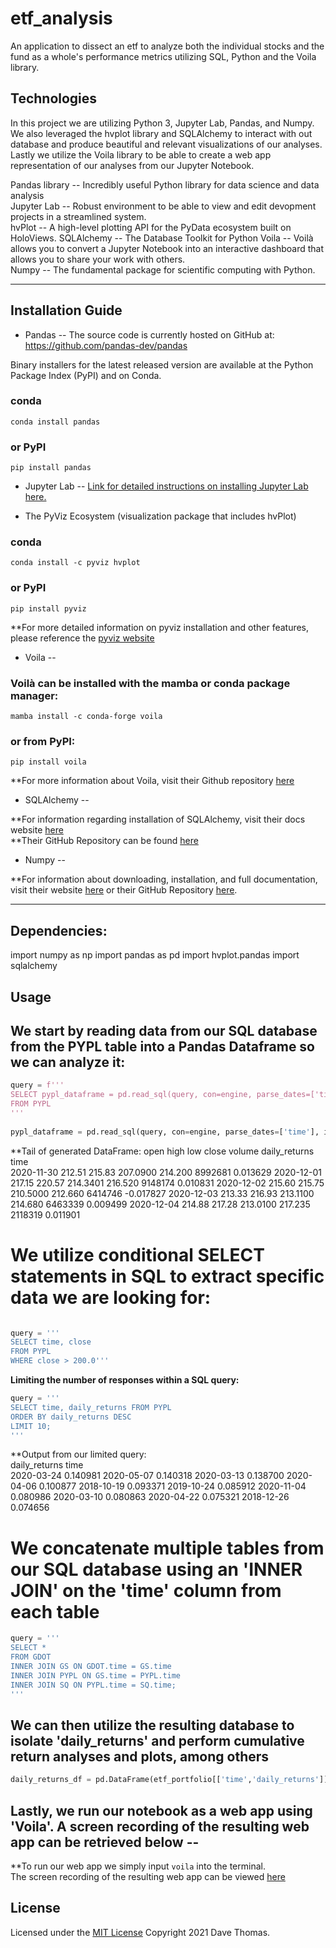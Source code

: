 # etf_analysis
An application to dissect an etf to analyze both the individual stocks and the fund as a whole's performance metrics utilizing SQL, Python and the Voila library.

## Technologies

In this project we are utilizing Python 3, Jupyter Lab, Pandas, and Numpy.  We also leveraged the hvplot library and SQLAlchemy to interact with out database and produce beautiful and relevant visualizations of our analyses.  Lastly we utilize the Voila library to be able to create a web app representation of our analyses from our Jupyter Notebook. 

Pandas library -- Incredibly useful Python library for data science and data analysis  
Jupyter Lab -- Robust environment to be able to view and edit devopment projects in a streamlined system.  
hvPlot -- A high-level plotting API for the PyData ecosystem built on HoloViews.
SQLAlchemy -- The Database Toolkit for Python
Voila -- Voilà allows you to convert a Jupyter Notebook into an interactive dashboard that allows you to share your work with others.  
Numpy -- The fundamental package for scientific computing with Python.

---

## Installation Guide

* Pandas -- The source code is currently hosted on GitHub at: https://github.com/pandas-dev/pandas

Binary installers for the latest released version are available at the Python Package Index (PyPI) and on Conda.

### conda
`conda install pandas`
### or PyPI
`pip install pandas`

* Jupyter Lab -- 
    [Link for detailed instructions on installing Jupyter Lab here.](https://jupyter.org/install)  
    
*  The PyViz Ecosystem (visualization package that includes hvPlot)  

### conda
`conda install -c pyviz hvplot`
### or PyPI
`pip install pyviz`  

**For more detailed information on pyviz installation and other features, please reference the [pyviz website](https://pyviz.org/)

* Voila --  

### Voilà can be installed with the mamba or conda package manager:

`mamba install -c conda-forge voila`

### or from PyPI:

`pip install voila`  

**For more information about Voila, visit their Github repository [here](https://github.com/voila-dashboards/voila)  

* SQLAlchemy --  

**For information regarding installation of SQLAlchemy, visit their docs website [here](https://docs.sqlalchemy.org/en/14/intro.html#installation)  
**Their GitHub Repository can be found [here](https://github.com/sqlalchemy/sqlalchemy)  

* Numpy --  

**For information about downloading, installation, and full documentation, visit their website [here](https://numpy.org/) or their GitHub Repository [here](https://github.com/numpy/numpy).


---
## Dependencies:  

import numpy as np
import pandas as pd
import hvplot.pandas
import sqlalchemy

## Usage

## We start by reading data from our SQL database from the PYPL table into a Pandas Dataframe so we can analyze it:

```python
query = f'''
SELECT pypl_dataframe = pd.read_sql(query, con=engine, parse_dates=['time'], index_col='time')*
FROM PYPL
'''  
  
pypl_dataframe = pd.read_sql(query, con=engine, parse_dates=['time'], index_col='time')
```

**Tail of generated DataFrame:
	open	high	low	close	volume	daily_returns
time						
2020-11-30	212.51	215.83	207.0900	214.200	8992681	0.013629
2020-12-01	217.15	220.57	214.3401	216.520	9148174	0.010831
2020-12-02	215.60	215.75	210.5000	212.660	6414746	-0.017827
2020-12-03	213.33	216.93	213.1100	214.680	6463339	0.009499
2020-12-04	214.88	217.28	213.0100	217.235	2118319	0.011901

# We utilize conditional SELECT statements in SQL to extract specific data we are looking for:  

```python

query = '''
SELECT time, close 
FROM PYPL
WHERE close > 200.0'''  
```  
**Limiting the number of responses within a SQL query:**  

```python
query = '''
SELECT time, daily_returns FROM PYPL
ORDER BY daily_returns DESC
LIMIT 10;
'''
```
**Output from our limited query:  
    	daily_returns
time	
2020-03-24	0.140981
2020-05-07	0.140318
2020-03-13	0.138700
2020-04-06	0.100877
2018-10-19	0.093371
2019-10-24	0.085912
2020-11-04	0.080986
2020-03-10	0.080863
2020-04-22	0.075321
2018-12-26	0.074656


# We concatenate multiple tables from our SQL database using an 'INNER JOIN' on the 'time' column from each table  

```python
query = '''
SELECT *
FROM GDOT
INNER JOIN GS ON GDOT.time = GS.time
INNER JOIN PYPL ON GS.time = PYPL.time
INNER JOIN SQ ON PYPL.time = SQ.time;
'''
```
## We can then utilize the resulting database to isolate 'daily_returns' and perform cumulative return analyses and plots, among others  
```python
daily_returns_df = pd.DataFrame(etf_portfolio[['time','daily_returns']])
```
## Lastly, we run our notebook as a web app using 'Voila'.  A screen recording of the resulting web app can be retrieved below --

**To run our web app we simply input `voila` into the terminal.  
  The screen recording of the resulting web app can be viewed [here](./screen-capture.webm)


## License

Licensed under the [MIT License](https://github.com/git/git-scm.com/blob/main/MIT-LICENSE.txt)  Copyright 2021 Dave Thomas.


